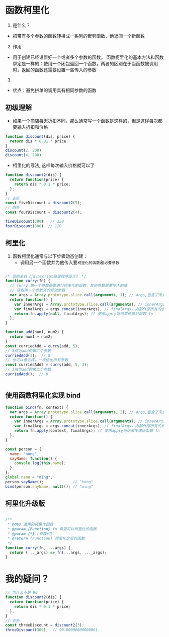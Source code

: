 # 函数柯里化

1. 是什么？
  - 把带有多个参数的函数转换成一系列的嵌套函数，他返回一个新函数
2. 作用
  - 用于创建已经设置好一个或者多个参数的函数。 函数柯里化的基本方法和函数绑定是一样的：使用一个闭包返回一个函数，两者的区别在于当函数被调用时，返回的函数还需要设置一些传入的参数
3. 
  - 优点：避免拼单的调用具有相同参数的函数
  
## 初级理解

- 如果一个商店每天折扣不同，那么通常写一个函数是这样的，但是这样每次都要输入折扣和价格
```javascript
function discount(dis, price) {
  return dis * 0.01 * price;
}
discount(2, 200)
discount(4, 200)
```

- 柯里化的写法, 这样每次输入价格就可以了
```javascript
function discount2(dis) {
  return function(price) {
    return dis * 0.1 * price;
  };
}
// 五折
const fiveDiscount = discount2(5);
// 四折
const fourDiscount = discount2(4);

fiveDiscount(300)   // 150
fourDiscount(300)  // 120

```

## 柯里化

1. 函数柯里化通常与以下步骤动态创建：
   - 调用另一个函数并为他传入要`柯里化的函数`和`必要参数`
```javascript

/* 该例来自《javascript高级程序设计》 */
function curry(fn) {
  // curry 第一个参数是要进行柯里化的函数，其他参数是要传入的值
  // 获取第一个参数外的其他参数
  var args = Array.prototype.slice.call(arguments, 1); // args,包含了来自外部函数
  return function() {
    var innerArgs = Array.prototype.slice.call(arguments); // innerArgs，用来存放内部函数的所有参数
    var finalArgs = args.concat(innerArgs); // finalArgs，内部外部所有的参数
    return fn.apply(null, finalArgs); // 使用apply将结果传递给函数 fn
  };
}

function add(num1, num2) {
  return num1 + num2;
}
const curriedAdd = curry(add, 5);
// 3成为add的第二个参数
curriedAdd(3);  // 8
// 也可以像这样，一次给出所有参数
const curriedAdd2 = curry(add, 5, 3);
// 3成为add的第二个参数
curriedAdd();  // 8



```

## 使用函数柯里化实现 bind

```javascript
function bind(fn, context) {
  var args = Array.prototype.slice.call(arguments, 2); // args,包含了来自外部函数
  return function() {
    var innerArgs = Array.prototype.slice.call(arguments); // innerArgs，用来存放内部函数的所有参数
    var finalArgs = args.concat(innerArgs); // finalArgs，内部外部所有的参数
    return fn.apply(context, finalArgs); // 使用apply将结果传递给函数 fn
  };
}

const person = {
  name: "hong",
  sayName: function() {
    console.log(this.name);
  } 
};
global.name = "ming";
person.sayName();             // "hong"
bind(person.sayName, null)(); // "ming"

```


## 柯里化升级版

```javascript

/**
 * @des 通用的柯里化函数
 * @param {Function} fn 希望可以柯里化的函数
 * @param {*} [参数们]
 * @return {Function} 柯里化之后的函数
 */
function curry(fn, ...args) {
  return (..._args) => fn(...args, ..._args);
}

```

# 我的疑问？

```javascript
// 为什么不是 90
function discount2(dis) {
  return function(price) {
    return dis * 0.1 * price;
  };
}
// 五折
const threeDiscount = discount2(3);
threeDiscount(300);  // 90.00000000000001

```